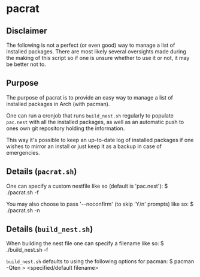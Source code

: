 # pacrat

## Disclaimer

The following is not a perfect (or even good) way to manage
a list of installed packages. There are most likely several
oversights made during the making of this script so if one is
unsure whether to use it or not, it may be better not to.

## Purpose

The purpose of pacrat is to provide an easy way to manage a list
of installed packages in Arch (with pacman).

One can run a cronjob that runs `build_nest.sh` regularly to populate
`pac.nest` with all the installed packages, as well as an automatic
push to ones own git repository holding the information.

This way it's possible to keep an up-to-date log of installed packages
if one wishes to mirror an install or just keep it as a backup in case
of emergencies.

## Details (`pacrat.sh`)

One can specify a custom nestfile like so (default is 'pac.nest'):
    $ ./pacrat.sh -f <filename>

You may also choose to pass '--noconfirm' (to skip 'Y/n' prompts) like so:
    $ ./pacrat.sh -n

## Details (`build_nest.sh`)

When building the nest file one can specify a filename like so:
    $ ./build_nest.sh -f <filename>

`build_nest.sh` defaults to using the following options for pacman:
    $ pacman -Qten > <specified/default filename>
